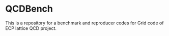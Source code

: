 # QCDBench
This is a repository for a benchmark and reproducer codes for Grid code of ECP lattice QCD project.

